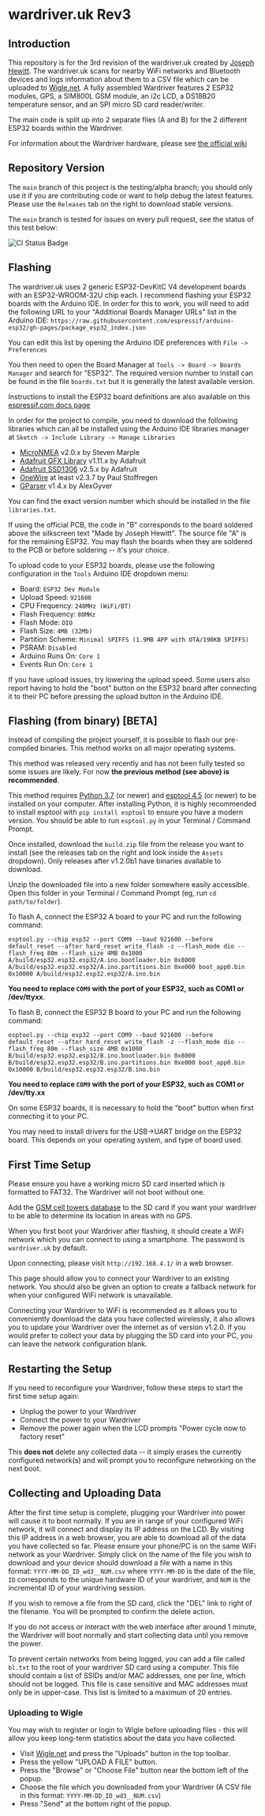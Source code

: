 
# wardriver.uk Rev3

## Introduction

This repository is for the 3rd revision of the wardriver.uk created by [Joseph Hewitt](https://twitter.com/jhewitt_net). The wardriver.uk scans for nearby WiFi networks and Bluetooth devices and logs information about them to a CSV file which can be uploaded to [Wigle.net](https://wigle.net). A fully assembled Wardriver features 2 ESP32 modules, GPS, a SIM800L GSM module, an i2c LCD, a DS18B20 temperature sensor, and an SPI micro SD card reader/writer.

The main code is split up into 2 separate files (A and B) for the 2 different ESP32 boards within the Wardriver.

For information about the Wardriver hardware, please see [the official wiki](https://wardriver.uk)

## Repository Version

The `main` branch of this project is the testing/alpha branch; you should only use it if you are contributing code or want to help debug the latest features. Please use the `Releases` tab on the right to download stable versions.

The `main` branch is tested for issues on every pull request, see the status of this test below:

![CI Status Badge](https://github.com/JosephHewitt/wardriver_rev3/actions/workflows/arduinobuild.yml/badge.svg)

## Flashing

The wardriver.uk uses 2 generic ESP32-DevKitC V4 development boards with an ESP32-WROOM-32U chip each. I recommend flashing your ESP32 boards with the Arduino IDE. In order for this to work, you will need to add the following URL to your "Additional Boards Manager URLs" list in the Arduino IDE:
```https://raw.githubusercontent.com/espressif/arduino-esp32/gh-pages/package_esp32_index.json```

You can edit this list by opening the Arduino IDE preferences with ```File -> Preferences```

You then need to open the Board Manager at ```Tools -> Board -> Boards Manager``` and search for "ESP32". The required version number to install can be found in the file `boards.txt` but it is generally the latest available version.

Instructions to install the ESP32 board definitions are also available on this [espressif.com docs page](https://docs.espressif.com/projects/arduino-esp32/en/latest/installing.html#installing-using-boards-manager)

In order for the project to compile, you need to download the following libraries which can all be installed using the Arduino IDE libraries manager at ```Sketch -> Include Library -> Manage Libraries```

- [MicroNMEA](https://github.com/stevemarple/MicroNMEA) v2.0.x by Steven Marple
- [Adafruit GFX Library](https://github.com/adafruit/Adafruit-GFX-Library) v1.11.x by Adafruit
- [Adafruit SSD1306](https://github.com/adafruit/Adafruit_SSD1306) v2.5.x by Adafruit
- [OneWire](https://www.pjrc.com/teensy/td_libs_OneWire.html) at least v2.3.7 by Paul Stoffregen
- [GParser](https://github.com/GyverLibs/GParser) v1.4.x by AlexGyver

You can find the exact version number which should be installed in the file `libraries.txt`.

If using the official PCB, the code in "B" corresponds to the board soldered above the silkscreen text "Made by Joseph Hewitt". The source file "A" is for the remaining ESP32. You may flash the boards when they are soldered to the PCB or before soldering -- it's your choice.

To upload code to your ESP32 boards, please use the following configuration in the `Tools` Arduino IDE dropdown menu:

- Board: `ESP32 Dev Module`
- Upload Speed: `921600`
- CPU Frequency: `240MHz (WiFi/BT)`
- Flash Frequency: `80MHz`
- Flash Mode: `DIO`
- Flash Size: `4MB (32Mb)`
- Partition Scheme: `Minimal SPIFFS (1.9MB APP with OTA/190KB SPIFFS)`
- PSRAM: `Disabled`
- Arduino Runs On: `Core 1`
- Events Run On: `Core 1`

If you have upload issues, try lowering the upload speed. Some users also report having to hold the "boot" button on the ESP32 board after connecting it to their PC before pressing the upload button in the Arduino IDE.

## Flashing (from binary) [BETA]

Instead of compiling the project yourself, it is possible to flash our pre-compiled binaries. This method works on all major operating systems.

This method was released very recently and has not been fully tested so some issues are likely. For now **the previous method (see above) is recommended**.

This method requires [Python 3.7](https://www.python.org/downloads/) (or newer) and [esptool 4.5](https://docs.espressif.com/projects/esptool/en/latest/esp32/installation.html) (or newer) to be installed on your computer. After installing Python, it is highly recommended to install esptool with `pip install esptool` to ensure you have a modern version. You should be able to run `esptool.py` in your Terminal / Command Prompt.

Once installed, download the `build.zip` file from the release you want to install (see the releases tab on the right and look inside the `Assets` dropdown). Only releases after v1.2.0b1 have binaries available to download.

Unzip the downloaded file into a new folder somewhere easily accessible. Open this folder in your Terminal / Command Prompt (eg, run `cd path/to/folder`).

To flash A, connect the ESP32 A board to your PC and run the following command:

`esptool.py --chip esp32 --port COM9 --baud 921600 --before default_reset --after hard_reset write_flash -z --flash_mode dio --flash_freq 80m --flash_size 4MB 0x1000 A/build/esp32.esp32.esp32/A.ino.bootloader.bin 0x8000 A/build/esp32.esp32.esp32/A.ino.partitions.bin 0xe000 boot_app0.bin 0x10000 A/build/esp32.esp32.esp32/A.ino.bin`

**You need to replace `COM9` with the port of your ESP32, such as COM1 or /dev/ttyxx**. 

To flash B, connect the ESP32 B board to your PC and run the following command:

`esptool.py --chip esp32 --port COM9 --baud 921600 --before default_reset --after hard_reset write_flash -z --flash_mode dio --flash_freq 80m --flash_size 4MB 0x1000 B/build/esp32.esp32.esp32/B.ino.bootloader.bin 0x8000 B/build/esp32.esp32.esp32/B.ino.partitions.bin 0xe000 boot_app0.bin 0x10000 B/build/esp32.esp32.esp32/B.ino.bin`

**You need to replace `COM9` with the port of your ESP32, such as COM1 or /dev/tty.xx**

On some ESP32 boards, it is necessary to hold the "boot" button when first connecting it to your PC.

You may need to install drivers for the USB->UART bridge on the ESP32 board. This depends on your operating system, and type of board used.

## First Time Setup

Please ensure you have a working micro SD card inserted which is formatted to FAT32. The Wardriver will not boot without one.

Add the [GSM cell towers database](https://wardriver.uk/gsm_location_3) to the SD card if you want your wardriver to be able to determine its location in areas with no GPS.

When you first boot your Wardriver after flashing, it should create a WiFi network which you can connect to using a smartphone. The password is ```wardriver.uk``` by default.

Upon connecting, please visit ```http://192.168.4.1/``` in a web browser.

This page should allow you to connect your Wardriver to an existing network. You should also be given an option to create a fallback network for when your configured WiFi network is unavailable.

Connecting your Wardriver to WiFi is recommended as it allows you to conveniently download the data you have collected wirelessly, it also allows you to update your Wardriver over the internet as of version v1.2.0. If you would prefer to collect your data by plugging the SD card into your PC, you can leave the network configuration blank.

## Restarting the Setup

If you need to reconfigure your Wardriver, follow these steps to start the first time setup again:

- Unplug the power to your Wardriver
- Connect the power to your Wardriver
- Remove the power again when the LCD prompts "Power cycle now to factory reset"

This **does not** delete any collected data -- it simply erases the currently configured network(s) and will prompt you to reconfigure networking on the next boot.

## Collecting and Uploading Data

After the first time setup is complete, plugging your Wardriver into power will cause it to boot normally. If you are in range of your configured WiFi network, it will connect and display its IP address on the LCD. By visiting this IP address in a web browser, you are able to download all of the data you have collected so far. Please ensure your phone/PC is on the same WiFi network as your Wardriver. Simply click on the name of the file you wish to download and your device should download a file with a name in this format: `YYYY-MM-DD_ID_wd3__NUM.csv` where `YYYY-MM-DD` is the date of the file, `ID` corresponds to the unique hardware ID of your wardriver, and `NUM` is the incremental ID of your wardriving session.

If you wish to remove a file from the SD card, click the "DEL" link to right of the filename. You will be prompted to confirm the delete action.

If you do not access or interact with the web interface after around 1 minute, the Wardriver will boot normally and start collecting data until you remove the power.

To prevent certain networks from being logged, you can add a file called `bl.txt` to the root of your wardriver SD card using a computer. This file should contain a list of SSIDs and/or MAC addresses, one per line, which should not be logged. This file is case sensitive and MAC addresses must only be in upper-case. This list is limited to a maximum of 20 entries.

### Uploading to Wigle

You may wish to register or login to Wigle before uploading files - this will allow you keep long-term statistics about the data you have collected.

- Visit [Wigle.net](https://wigle.net/) and press the "Uploads" button in the top toolbar.
- Press the yellow "UPLOAD A FILE" button.
- Press the "Browse" or "Choose File" button near the bottom left of the popup.
- Choose the file which you downloaded from your Wardriver (A CSV file in this format: `YYYY-MM-DD_ID_wd3__NUM.csv`)
- Press "Send" at the bottom right of the popup.
